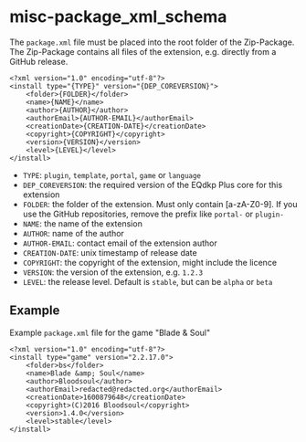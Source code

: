 # misc-package_xml_schema

The `package.xml` file must be placed into the root folder of the Zip-Package. The Zip-Package contains all files of the extension, e.g. directly from a GitHub release.

```
<?xml version="1.0" encoding="utf-8"?>
<install type="{TYPE}" version="{DEP_COREVERSION}">
	<folder>{FOLDER}</folder>
	<name>{NAME}</name>
	<author>{AUTHOR}</author>
	<authorEmail>{AUTHOR-EMAIL}</authorEmail>
	<creationDate>{CREATION-DATE}</creationDate>
	<copyright>{COPYRIGHT}</copyright>
	<version>{VERSION}</version>
	<level>{LEVEL}</level>
</install>
```
* `TYPE`: `plugin`, `template`, `portal`, `game` or `language`
* `DEP_COREVERSION`: the required version of the EQdkp Plus core for this extension
* `FOLDER`: the folder of the extension. Must only contain [a-zA-Z0-9]. If you use the GitHub repositories, remove the prefix like `portal-` or `plugin-`
* `NAME`: the name of the extension
* `AUTHOR`: name of the author
* `AUTHOR-EMAIL`: contact email of the extension author
* `CREATION-DATE`: unix timestamp of release date
* `COPYRIGHT`: the copyright of the extension, might include the licence
* `VERSION`: the version of the extension, e.g. `1.2.3`
* `LEVEL`: the release level. Default is `stable`, but can be `alpha` or `beta`


## Example
Example `package.xml` file for the game "Blade & Soul"
```
<?xml version="1.0" encoding="utf-8"?>
<install type="game" version="2.2.17.0">
	<folder>bs</folder>
	<name>Blade &amp; Soul</name>
	<author>Bloodsoul</author>
	<authorEmail>redacted@redacted.org</authorEmail>
	<creationDate>1600879648</creationDate>
	<copyright>(C)2016 Bloodsoul</copyright>
	<version>1.4.0</version>
	<level>stable</level>
</install>
```
